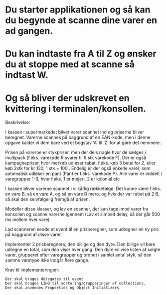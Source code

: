 
# Du starter applikationen og så kan du begynde at scanne dine varer en ad gangen.
# Du kan indtaste fra A til Z og ønsker du at stoppe med at scanne så indtast W.
# Og så bliver der udskrevet en kvittering i terminalen/konsollen.

Beskrivelse:

I kassen i supermarkedet bliver varer scannet ind og priserne bliver beregnet. Varerne scannes på baggrund af en EAN-kode, men i denne opgave kalder vi dem bare ved et bogstav ‘A’ til ‘Z’ for at gøre det nemmere.

Prisen på varerne er stykpriser, men der dels nogle hvor de sælges i multipack (f.eks. varekode R svarer til 6 stk varekode F). Der er også kampagnepriser, hvor merkøb udløser rabat, f.eks. køb 3 betal for 2, eller køb 2stk for kr 130, 1 stk = 100 . Endelig er der også enkelte varer, som automatisk udløser en pant (Pant er f.eks. varekode P). Alle varer er inddelt i varegrupper 1-9, hvor f.eks. 1 er mejeri, 2 er kolonial etc

I kassen bliver varerne scannet i vilkårlig rækkefølge. Det kunne være f.eks. en vare B, så en vare A, og så en vare B mere, og hvis der var rabat på 2 B, så skal den selvfølgelig fremgå af prisen.

Modeller disse klasser, og lav en scanner, der kan tage imod varer fra konsollen og scanne varerne igennem (Lav et simpelt delay, så der går 500 ms mellem hver vare).

Lad scanneren sende et event til en prisberegner, som udregner en ny pris på baggrund af disse varer.

Implementer 2 prisberegnere, den billige og den dyre. Den billige vil bare udregne en total, som den viser hver gang. Den dyre vil vise listen af solgte varer, grupperet efter varegrupper og ordnet i  samlet antal styk, så den samme varetype ikke indgår flere gange.

Krav til implementeringen:

    Der skal bruges delegates til event
    Der skal bruges LINQ til sortering/grupperinger af collections.
    Der skal anvendes Properties og Object Initializers

